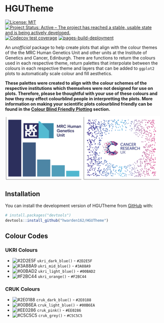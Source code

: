 
<!-- README.md is generated from README.Rmd. Please edit that file -->

# HGUTheme

<!-- badges: start -->

[![License:
MIT](https://img.shields.io/badge/License-MIT-yellow.svg)](https://opensource.org/licenses/MIT)
[![Project Status: Active – The project has reached a stable, usable
state and is being actively
developed.](https://www.repostatus.org/badges/latest/active.svg)](https://www.repostatus.org/#active)
[![Codecov test
coverage](https://codecov.io/gh/hwarden162/HGUTheme/branch/main/graph/badge.svg)](https://app.codecov.io/gh/hwarden162/HGUTheme?branch=main)
[![pages-build-deployment](https://github.com/hwarden162/HGUTheme/actions/workflows/pages/pages-build-deployment/badge.svg)](https://github.com/hwarden162/HGUTheme/actions/workflows/pages/pages-build-deployment)
<!-- badges: end -->

An *unofficial* package to help create plots that align with the colour
themes of the the MRC Human Genetics Unit and other units at the
Institute of Genetics and Cancer, Edinburgh. There are functions to
return the colours used in each respective theme, return palettes that
interpolate between the colours in each respective theme and layers that
can be added to `ggplot2` plots to automatically scale colour and fill
aesthetics.

**These palettes were created to align with the colour schemes of the
respective institutions which themselves were not designed for use on
plots. Therefore, please be thoughtful with your use of these colours
and how they may effect colourblind people in interpretting the plots.
More information on making your scientific plots colourblind friendly
can be found in the [Colour Blind Friendly
Plotting](https://hwarden162.github.io/HGUTheme/articles/ColourBlind.html)
section.**

![](./man/figures/logo_plots.png)

## Installation

You can install the development version of HGUTheme from
[GitHub](https://github.com/hwarden162/HGUTheme) with:

``` r
# install.packages("devtools")
devtools::install_github("hwarden162/HGUTheme")
```

## Colour Codes

### UKRI Colours

-   ![\#2D2E5F](https://via.placeholder.com/15/2D2E5F/2D2E5F.png)
    `ukri_dark_blue()` - `#2D2E5F`
-   ![\#3A88A9](https://via.placeholder.com/15/3A88A9/3A88A9.png)
    `ukri_mid_blue()` - `#3A88A9`
-   ![\#00BAD2](https://via.placeholder.com/15/00BAD2/00BAD2.png)
    `ukri_light_blue()` - `#00BAD2`
-   ![\#F2BC44](https://via.placeholder.com/15/F2BC44/F2BC44.png)
    `ukri_orange()` - `#F2BC44`

### CRUK Colours

-   ![\#2E0188](https://via.placeholder.com/15/2E0188/2E0188.png)
    `cruk_dark_blue()` - `#2E0188`
-   ![\#00B6EA](https://via.placeholder.com/15/00B6EA/00B6EA.png)
    `cruk_light_blue()` - `#00B6EA`
-   ![\#EE0286](https://via.placeholder.com/15/EE0286/EE0286.png)
    `cruk_pink()` - `#EE0286`
-   ![\#C5C5C5](https://via.placeholder.com/15/C5C5C5/C5C5C5.png)
    `cruk_grey()` - `#C5C5C5`
